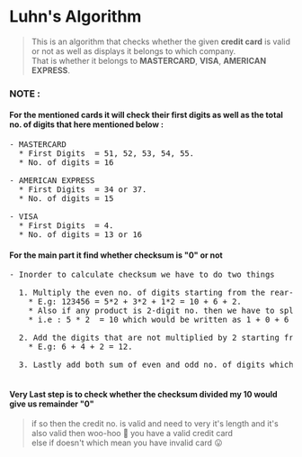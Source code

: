 # **Luhn's Algorithm**

> This is an algorithm that checks whether the given **credit card** is valid or not as well as displays it belongs to which company.<br>
> That is whether it belongs to **MASTERCARD**, **VISA**, **AMERICAN EXPRESS**.<br>

### NOTE :
#### For the mentioned cards it will check their first digits as well as the total no. of digits that here mentioned below :

<pre>
- MASTERCARD
  * First Digits  = 51, 52, 53, 54, 55. 
  * No. of digits = 16
  
- AMERICAN EXPRESS          
  * First Digits  = 34 or 37.
  * No. of digits = 15
  
- VISA                               
  * First Digits  = 4.
  * No. of digits = 13 or 16
</pre>

#### For the main part it find whether checksum is "0" or not
<pre>
- Inorder to calculate checksum we have to do two things
  
  1. Multiply the even no. of digits starting from the rear-end till front-end.
    * E.g: 123456 = 5*2 + 3*2 + 1*2 = 10 + 6 + 2.
    * Also if any product is 2-digit no. then we have to split them add them.
    * i.e : 5 * 2  = 10 which would be written as 1 + 0 + 6 + 2 = 13.
    
  2. Add the digits that are not multiplied by 2 starting from rear-end front-end.
    * E.g: 6 + 4 + 2 = 12.
  
  3. Lastly add both sum of even and odd no. of digits which we calculated earlier.

</pre>

#### Very Last step is to check whether the checksum divided my 10 would give us remainder "0"
> if so then the credit no. is valid and need to very it's length and it's also valid then woo-hoo :tada: you have a valid credit card<br>
> else if doesn't which mean you have invalid card :stuck_out_tongue:
